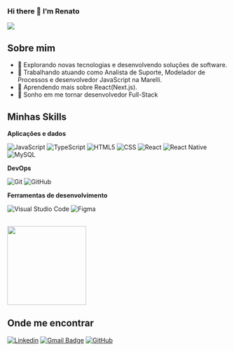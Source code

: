 ### Hi there 👋 I’m Renato

![](https://komarev.com/ghpvc/?username=renatorebechiraposo&color=006bed)

## Sobre mim

- 🤔 Explorando novas tecnologias e desenvolvendo soluções de software.
- 💼 Trabalhando atuando como Analista de Suporte, Modelador de Processos e desenvolvedor JavaScript na Marelli.
- 🌱 Aprendendo mais sobre React(Next.js).
- 💭 Sonho em me tornar desenvolvedor Full-Stack

## Minhas Skills

**Aplicações e dados**

![JavaScript](https://img.shields.io/badge/-JavaScript-333333?style=flat&logo=javascript)
![TypeScript](https://img.shields.io/badge/-TypeScript-333333?style=flat&logo=typescript)
![HTML5](https://img.shields.io/badge/-HTML5-333333?style=flat&logo=HTML5)
![CSS](https://img.shields.io/badge/-CSS-333333?style=flat&logo=CSS3&logoColor=1572B6)
![React](https://img.shields.io/badge/-React-333333?style=flat&logo=react)
![React Native](https://img.shields.io/badge/-React%20Native-333333?style=flat&logo=react)
![MySQL](https://img.shields.io/badge/-MySQL-333333?style=flat&logo=mysql)

**DevOps**

![Git](https://img.shields.io/badge/-Git-333333?style=flat&logo=git)
![GitHub](https://img.shields.io/badge/-GitHub-333333?style=flat&logo=github)

**Ferramentas de desenvolvimento**

![Visual Studio Code](https://img.shields.io/badge/-Visual%20Studio%20Code-333333?style=flat&logo=visualstudiocode)
![Figma](https://img.shields.io/badge/-Figma-333333?style=flat&logo=figma&logoColor=007ACC)


<br/>

<a href="https://github.com/renatorebechiraposo" title="Perfil do Renato">
  <img height="180em" src="https://github-readme-stats.vercel.app/api?username=renatorebechiraposo&theme=dracula&show_icons=true" />
</a>

## Onde me encontrar

[![Linkedin](https://img.shields.io/badge/-Renato%20Rebechi%20Raposo-blue?style=flat-square&logo=Linkedin&logoColor=white&link=https://www.linkedin.com/in/renato-rebechi-raposo/)](https://www.linkedin.com/in/renato-rebechi-raposo/)
[![Gmail Badge](https://img.shields.io/badge/-renatorebechi@gmail.com-006bed?style=flat-square&logo=Gmail&logoColor=red&link=mailto:renatorebechi@gmail.com)](mailto:renatorebechi@gmail.com)
[![GitHub](https://img.shields.io/github/followers/renatorebechiraposo?label=follow&style=social)]([https://github.com/renatorebechiraposo](https://github.com/renatorebechiraposo))
